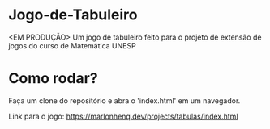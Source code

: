 # Jogo-de-Tabuleiro
<EM PRODUÇÃO>
Um jogo de tabuleiro feito para o projeto de extensão de jogos do curso de Matemática UNESP

# Como rodar?
Faça um clone do repositório e abra o 'index.html' em um navegador.

Link para o jogo: https://marlonhenq.dev/projects/tabulas/index.html
